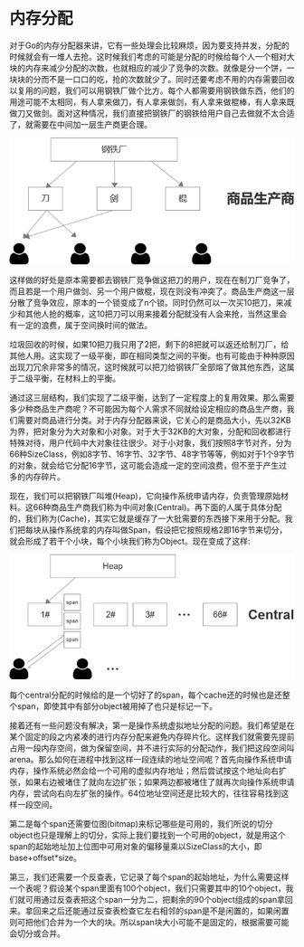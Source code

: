# 内存分配

对于Go的内存分配器来讲，它有一些处理会比较麻烦，因为要支持并发，分配的时候就会有一堆人去抢。这时候我们考虑的可能是分配的时候给每个人一个相对大块的内存来减少分配的次数，也就相应的减少了竞争的次数。就像是分一个饼，一块块的分而不是一口口的吃，抢的次数就少了。同时还要考虑不用的内存需要回收以复用的问题，我们可以用钢铁厂做个比方。每个人都需要用钢铁做东西，他们的用途可能不太相同，有人拿来做刀，有人拿来做剑，有人拿来做棍棒，有人拿来既做刀又做剑。面对这种情况，我们直接把钢铁厂的钢铁给用户自己去做就不太合适了，就需要在中间加一层生产商更合理。

![](./images/1.png)

这样做的好处是原本需要都去钢铁厂竞争做这把刀的用户，现在在制刀厂竞争了，而且若是一个用户做剑、另一个用户做棍，现在则没有冲突了。商品生产商这一层分散了竞争效应，原本的一个锁变成了n个锁。同时仍然可以一次买10把刀，来减少和其他人抢的概率，这10把刀可以用来接着分配就没有人会来抢，当然这里会有一定的浪费，属于空间换时间的做法。

垃圾回收的时候，如果10把刀我只用了2把，剩下的8把就可以返还给制刀厂，给其他人用。这实现了一级平衡，即在相同类型之间的平衡。也有可能由于种种原因出现刀冗余非常多的情况，这时候就可以把刀给钢铁厂全部熔了做其他东西，这属于二级平衡，在材料上的平衡。

通过这三层结构，我们实现了二级平衡，达到了一定程度上的复用效果。那么需要多少种商品生产商呢？不可能因为每个人需求不同就给设定相应的商品生产商，我们需要对商品进行分类。对于内存分配器来说，它关心的是商品大小，先以32KB为界，把对象分为大对象和小对象。对于大于32KB的大对象，分配和回收都进行特殊对待，用户代码中大对象往往很少。对于小对象，我们按照8字节对齐，分为66种SizeClass，例如8字节、16字节、32字节、48字节等等，例如对于1个9字节的对象，就会给它分配16字节，这可能会造成一定的空间浪费，但不至于产生过多的内存碎片。

现在，我们可以把钢铁厂叫堆(Heap)，它向操作系统申请内存，负责管理原始材料。这66种商品生产商我们称为中间对象(Central)。再下面的人属于具体分配的，我们称为(Cache)，其实它就是缓存了一大批需要的东西接下来用于分配。我们把每块从操作系统拿的内存叫做Span，假设把它按照规格2即16字节来切分，就会形成了若干个小块，每个小块我们称为Object。现在变成了这样:

![](./images/2.png)

每个central分配的时候给的是一个切好了的span，每个cache还的时候也是还整个span，即使其中有部分object被用掉了也只是标记一下。

接着还有一些问题没有解决，第一是操作系统虚拟地址分配的问题。我们希望是在某个固定的段之内紧凑的进行内存分配来避免内存碎片化。这样我们就需要先提前占用一段内存空间，做为保留空间，并不进行实际的分配动作，我们把这段空间叫arena。那么如何在进程中找到这样一段连续的地址空间呢？首先向操作系统申请内存，操作系统必然会给一个可用的虚拟内存地址；然后尝试按这个地址向右扩张，如果右边被堵住了就向左边扩张；如果两边都被堵住了就再次向操作系统申请内存，尝试向右向左扩张的操作。64位地址空间还是比较大的，往往容易找到这样一段空间。

第二是每个span还需要位图(bitmap)来标记哪些是可用的，我们所说的切分object也只是理解上的切分，实际上我们要找到一个可用的object，就是用这个span的起始地址加上位图中可用对象的偏移量乘以SizeClass的大小，即base+offset*size。

第三，我们还需要一个反查表，它记录了每个span的起始地址，为什么需要这样一个表呢？假设某个span里面有100个object，我们只需要其中的10个object，我们就可用通过反查表把这个span一分为二，把剩余的90个object组成的span拿回来。拿回来之后还能通过反查表检查它左右相邻的span是不是闲置的，如果闲置则可把他们合并为一个大的块。所以span块大小可能不是固定的，根据需要可能会切分或合并。